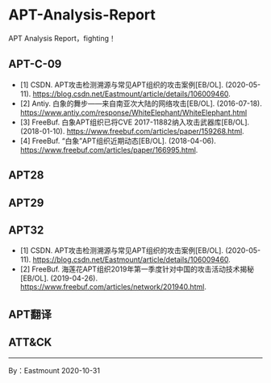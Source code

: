 # APT-Analysis-Report
APT Analysis Report，fighting！


## APT-C-09
- [1] CSDN. APT攻击检测溯源与常见APT组织的攻击案例[EB/OL]. (2020-05-11).
https://blog.csdn.net/Eastmount/article/details/106009460.
- [2] Antiy. 白象的舞步——来自南亚次大陆的网络攻击[EB/OL]. (2016-07-18).
https://www.antiy.com/response/WhiteElephant/WhiteElephant.html
- [3] FreeBuf. 白象APT组织已将CVE 2017-11882纳入攻击武器库[EB/OL]. (2018-01-10).
https://www.freebuf.com/articles/paper/159268.html.
- [4] FreeBuf. “白象”APT组织近期动态[EB/OL]. (2018-04-06).
https://www.freebuf.com/articles/paper/166995.html.


## APT28


## APT29


## APT32
- [1] CSDN. APT攻击检测溯源与常见APT组织的攻击案例[EB/OL]. (2020-05-11).
https://blog.csdn.net/Eastmount/article/details/106009460.
- [2] FreeBuf. 海莲花APT组织2019年第一季度针对中国的攻击活动技术揭秘[EB/OL]. (2019-04-26).
https://www.freebuf.com/articles/network/201940.html.



## APT翻译


## ATT&CK
 
 
 
 ---
 
 By：Eastmount 2020-10-31
 
